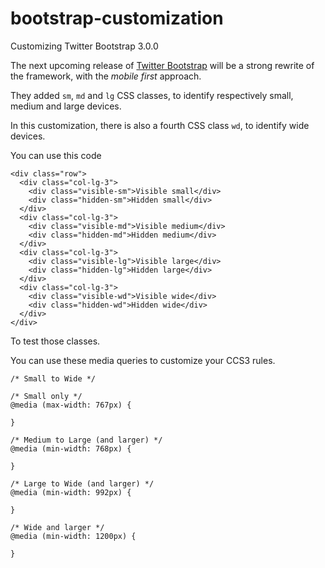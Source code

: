 bootstrap-customization
=======================

Customizing Twitter Bootstrap 3.0.0

The next upcoming release of [Twitter Bootstrap](https://github.com/twitter/bootstrap "Twitter Bootstrap") will be a strong rewrite of the framework, with the *mobile first* approach.

They added `sm`, `md` and `lg` CSS classes, to identify respectively small, medium and large devices.

In this customization, there is also a fourth CSS class `wd`, to identify wide devices.

You can use this code

    <div class="row">
      <div class="col-lg-3">
        <div class="visible-sm">Visible small</div>
        <div class="hidden-sm">Hidden small</div>
      </div>
      <div class="col-lg-3">
        <div class="visible-md">Visible medium</div>
        <div class="hidden-md">Hidden medium</div>
      </div>
      <div class="col-lg-3">
        <div class="visible-lg">Visible large</div>
        <div class="hidden-lg">Hidden large</div>
      </div>
      <div class="col-lg-3">
        <div class="visible-wd">Visible wide</div>
        <div class="hidden-wd">Hidden wide</div>
      </div>
    </div>

To test those classes.

You can use these media queries to customize your CCS3 rules.

    /* Small to Wide */

    /* Small only */
    @media (max-width: 767px) {

    }

    /* Medium to Large (and larger) */
    @media (min-width: 768px) {

    }

    /* Large to Wide (and larger) */
    @media (min-width: 992px) {

    }

    /* Wide and larger */
    @media (min-width: 1200px) {

    }
